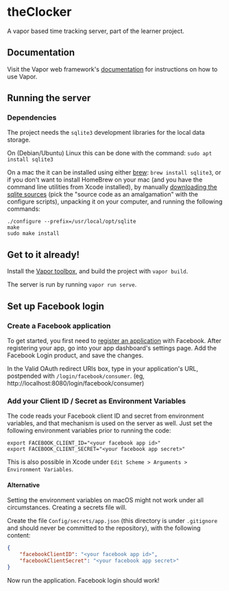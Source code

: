 # theClocker
A vapor based time tracking server, part of the learner project.

## Documentation

Visit the Vapor web framework's [documentation](http://docs.vapor.codes) for instructions on how to use Vapor.

## Running the server

### Dependencies

The project needs the `sqlite3` development libraries for the local data storage.

On (Debian/Ubuntu) Linux this can be done with the command: `sudo apt install sqlite3`

On a mac the it can be installed using either [brew](http://brew.sh): `brew install sqlite3`,
or if you don't want to install HomeBrew on your mac (and you have the command line utilities from Xcode installed), by manually [downloading the sqlite sources](https://sqlite.org/download.html) (pick the "source code as an amalgamation" with the configure scripts), unpacking it on your computer, and running the following commands:

```shell
./configure --prefix=/usr/local/opt/sqlite
make
sudo make install
```

## Get to it already!

Install the [Vapor toolbox](https://vapor.github.io/documentation/getting-started/install-toolbox.html), and build the project with `vapor build`.

The server is run by running `vapor run serve`.

## Set up Facebook login

### Create a Facebook application

To get started, you first need to [register an application](https://developers.facebook.com/?advanced_app_create=true) with Facebook. After registering your app, go into your app dashboard's settings page. Add the Facebook Login product, and save the changes.

In the Valid OAuth redirect URIs box, type in your application's URL, postpended with `/login/facebook/consumer`. (eg, http://localhost:8080/login/facebook/consumer)

### **Add your Client ID / Secret as Environment Variables**

The code reads your Facebook client ID and secret from environment variables, and that mechanism is used on the server as well. Just set the following environment variables prior to running the code:

```shell
export FACEBOOK_CLIENT_ID="<your facebook app id>"
export FACEBOOK_CLIENT_SECRET="<your facebook app secret>"
```

This is also possible in Xcode under `Edit Scheme > Arguments > Environment Variables`.

#### Alternative

Setting the environment variables on macOS might not work under all circumstances. Creating a secrets file will.

Create the file `Config/secrets/app.json` (this directory is under `.gitignore` and should never be committed  to the repository), with the following content:

```json
{
	"facebookClientID": "<your facebook app id>",
	"facebookClientSecret": "<your facebook app secret>"
}
```

Now run the application. Facebook login should work!


